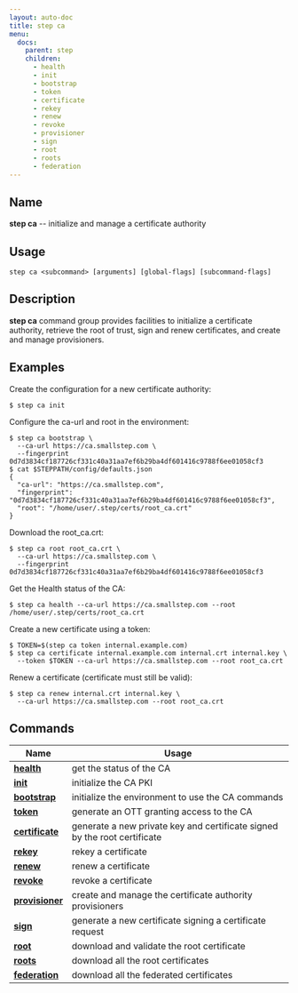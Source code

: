 ```yaml
---
layout: auto-doc
title: step ca
menu:
  docs:
    parent: step
    children:
      - health
      - init
      - bootstrap
      - token
      - certificate
      - rekey
      - renew
      - revoke
      - provisioner
      - sign
      - root
      - roots
      - federation
---
```


## Name
**step ca** -- initialize and manage a certificate authority

## Usage

```raw
step ca <subcommand> [arguments] [global-flags] [subcommand-flags]
```

## Description

**step ca** command group provides facilities to initialize a certificate
authority, retrieve the root of trust, sign and renew certificates, and create
and manage provisioners.

## Examples

Create the configuration for a new certificate authority:
```shell
$ step ca init
```

Configure the ca-url and root in the environment:
```shell
$ step ca bootstrap \
  --ca-url https://ca.smallstep.com \
  --fingerprint 0d7d3834cf187726cf331c40a31aa7ef6b29ba4df601416c9788f6ee01058cf3
$ cat $STEPPATH/config/defaults.json
{
  "ca-url": "https://ca.smallstep.com",
  "fingerprint": "0d7d3834cf187726cf331c40a31aa7ef6b29ba4df601416c9788f6ee01058cf3",
  "root": "/home/user/.step/certs/root_ca.crt"
}
```

Download the root_ca.crt:
```shell
$ step ca root root_ca.crt \
  --ca-url https://ca.smallstep.com \
  --fingerprint 0d7d3834cf187726cf331c40a31aa7ef6b29ba4df601416c9788f6ee01058cf3
```

Get the Health status of the CA:
```shell
$ step ca health --ca-url https://ca.smallstep.com --root /home/user/.step/certs/root_ca.crt
```

Create a new certificate using a token:
```shell
$ TOKEN=$(step ca token internal.example.com)
$ step ca certificate internal.example.com internal.crt internal.key \
  --token $TOKEN --ca-url https://ca.smallstep.com --root root_ca.crt
```

Renew a certificate (certificate must still be valid):
```shell
$ step ca renew internal.crt internal.key \
  --ca-url https://ca.smallstep.com --root root_ca.crt
```

## Commands


| Name | Usage |
|---|---|
| **[health](health/)** | get the status of the CA |
| **[init](init/)** | initialize the CA PKI |
| **[bootstrap](bootstrap/)** | initialize the environment to use the CA commands |
| **[token](token/)** | generate an OTT granting access to the CA |
| **[certificate](certificate/)** | generate a new private key and certificate signed by the root certificate |
| **[rekey](rekey/)** | rekey a certificate |
| **[renew](renew/)** | renew a certificate |
| **[revoke](revoke/)** | revoke a certificate |
| **[provisioner](provisioner/)** | create and manage the certificate authority provisioners |
| **[sign](sign/)** | generate a new certificate signing a certificate request |
| **[root](root/)** | download and validate the root certificate |
| **[roots](roots/)** | download all the root certificates |
| **[federation](federation/)** | download all the federated certificates |

